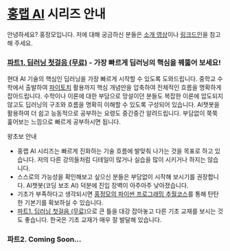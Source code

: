 # [홍랩 AI](https://www.honglab.ai/) 시리즈 안내

안녕하세요? 홍정모입니다. 저에 대해 궁금하신 분들은 [소개 영상](https://youtu.be/0zL3EVl37Cs)이나 [링크드인](https://www.linkedin.com/in/jeong-mo-hong-63209ab4/)을 참고해 주세요.

### [파트1. 딥러닝 첫걸음 (무료)](https://www.honglab.ai/courses/aipt1) - 가장 빠르게 딥러닝의 핵심을 꿰뚫어 보세요!

현대 AI 기술의 핵심인 딥러닝을 가장 빠르게 시작할 수 있도록 도와드립니다. 
중학교 수학에서 출발하여 [파이토치](https://pytorch.org/) 활용까지 핵심 개념만을 압축하여 전체적인 흐름을 명확하게 잡아드립니다.
수학이나 이론에 대한 부담으로 망설이던 분들도 복잡한 이론에 압도되지 않고도 딥러닝의 구조와 흐름을 명확히 이해할 수 있도록 구성되어 있습니다.
AI챗봇을 활용하여 더 쉽고 능동적으로 공부하는 요령도 중간중간 알려드립니다.
부담없이 쭉쭉 훑어보는 느낌으로 빠르게 공부하시면 됩니다. 

왕초보 안내
- 홍랩 AI 시리즈는 빠르게 진화하는 기술 흐름에 발맞춰 나가는 것을 목표로 하고 있습니다. 저의 다른 강의들처럼 디테일이 많거나 실습을 많이 시키거나 하지는 않습니다.
- 스스로의 가능성을 확인해보고 싶으신 분들은 부담없이 시작해 보시기를 권장합니다. AI챗봇(코딩 보조 AI) 덕분에 진입 장벽이 아주아주 낮아졌습니다.
- 기초가 부족하다고 생각되시면 [홍정모의 파이썬 프로그래밍 추월코스](https://www.honglab.ai/courses/python)를 통해 탄탄한 기본기를 확보하실 수 있습니다.
- [파트1. 딥러닝 첫걸음 (무료)](https://www.honglab.ai/courses/aipt1)으로 큰 틀을 대강 잡아놓고 다른 기초 교재를 보시는 것도 좋습니다. 한국은 기초 교재가 매우 잘 발달해 있습니다.

### 파트2. Coming Soon...
